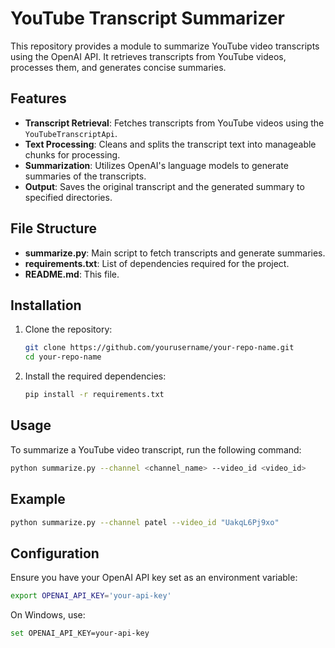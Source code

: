 # YouTube Transcript Summarizer

This repository provides a module to summarize YouTube video transcripts using the OpenAI API. It retrieves transcripts from YouTube videos, processes them, and generates concise summaries.

## Features

- **Transcript Retrieval**: Fetches transcripts from YouTube videos using the `YouTubeTranscriptApi`.
- **Text Processing**: Cleans and splits the transcript text into manageable chunks for processing.
- **Summarization**: Utilizes OpenAI's language models to generate summaries of the transcripts.
- **Output**: Saves the original transcript and the generated summary to specified directories.


## File Structure
- **summarize.py**: Main script to fetch transcripts and generate summaries.
- **requirements.txt**: List of dependencies required for the project.
- **README.md**: This file.


## Installation

1. Clone the repository:
    ```sh
    git clone https://github.com/yourusername/your-repo-name.git
    cd your-repo-name
    ```

2. Install the required dependencies:
    ```sh
    pip install -r requirements.txt
    ```

## Usage

To summarize a YouTube video transcript, run the following command:

```sh
python summarize.py --channel <channel_name> --video_id <video_id>
```

## Example
```sh
python summarize.py --channel patel --video_id "UakqL6Pj9xo"
```

## Configuration
Ensure you have your OpenAI API key set as an environment variable:
```sh
export OPENAI_API_KEY='your-api-key'
```

On Windows, use:
```sh
set OPENAI_API_KEY=your-api-key
```